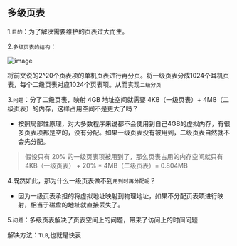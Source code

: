 ## 多级页表

1.`目的`：为了解决需要维护的页表过大而生。

2.`多级页表的结构`：

![image](https://tva3.sinaimg.cn/large/0085EwgIgy1gtgkqd9gjvj611g0ostf802.jpg)

将前文说的2^20个页表项的单机页表进行再分页。将一级页表分成1024个耳机页表，每个二级页表对应1024个页表项。从而实现`二级分页`

3.`问题`：分了二级页表，映射 4GB 地址空间就需要 4KB（一级⻚表）+ 4MB（二级⻚表）的内存，这样占用空间不是更大了吗？

- 按照局部性原理，对大多数程序来说都不会使用到自己4GB的虚拟内存，有很多页表项都是空的，没有分配。如果一级页表没有被用到，二级页表自然就不会先分配。

>假设只有 20% 的一级⻚表项被用到了，那么⻚表占用的内存空间就只有 4KB（一级⻚表） + 20% * 4MB（二级⻚表）= 0.804MB

4.既然如此，那为什么一级页表做不到`用到时再分配呢`？

- 因为一级页表承担的将虚拟地址映射到物理地址，如果不分配页表项进行映射，相当于磁盘的地址就直接丢失了。



5.`问题`：多级页表解决了页表空间上的问题，带来了访问上的时间问题

解决方法：`TLB`,也就是快表